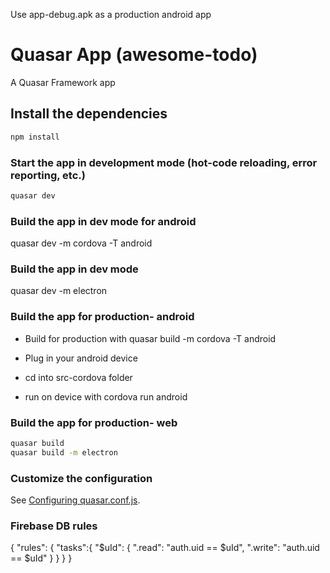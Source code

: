 Use app-debug.apk as a production android app

# Quasar App (awesome-todo)

A Quasar Framework app

## Install the dependencies
```bash
npm install
```

### Start the app in development mode (hot-code reloading, error reporting, etc.)
```bash
quasar dev
```


### Build the app in dev mode for android
quasar dev -m cordova -T android

### Build the app in dev mode
quasar dev -m electron


### Build the app for production- android
- Build for production with quasar build -m cordova -T android

- Plug in your android device

- cd into src-cordova folder

- run on device with cordova run android

### Build the app for production- web
```bash
quasar build
quasar build -m electron
```

### Customize the configuration
See [Configuring quasar.conf.js](https://quasar.dev/quasar-cli/quasar-conf-js).


### Firebase DB rules
{
  "rules": {
    "tasks":{
      "$uId": {
        ".read": "auth.uid == $uId",
        ".write": "auth.uid == $uId"
      }
    }
  }
}
